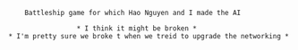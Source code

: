 		Battleship game for which Hao Nguyen and I made the AI
	
		       	     * I think it might be broken *	
	* I'm pretty sure we broke t when we treid to upgrade the networking * 

